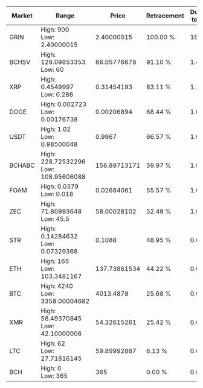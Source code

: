 | Market | Range | Price| Retracement | Doubles to 50% |
| --- | --- | --- | --- | --- |
| GRIN | High: 900<br />Low: 2.40000015 | 2.40000015 | 100.00 % | 188.00 |
| BCHSV | High: 128.09853353<br />Low: 60 | 66.05776678 | 91.10 % | 1.42 |
| XRP | High: 0.4549997<br />Low: 0.286 | 0.31454193 | 83.11 % | 1.18 |
| DOGE | High: 0.002723<br />Low: 0.00176738 | 0.00206894 | 68.44 % | 1.09 |
| USDT | High: 1.02<br />Low: 0.98500048 | 0.9967 | 66.57 % | 1.01 |
| BCHABC | High: 228.72532296<br />Low: 108.95606088 | 156.89713171 | 59.97 % | 1.08 |
| FOAM | High: 0.0379<br />Low: 0.018 | 0.02684061 | 55.57 % | 1.04 |
| ZEC | High: 71.80993648<br />Low: 45.5 | 58.00028102 | 52.49 % | 1.01 |
| STR | High: 0.14284632<br />Low: 0.07329368 | 0.1088 | 48.95 % | 0.00 |
| ETH | High: 165<br />Low: 103.3481167 | 137.73861534 | 44.22 % | 0.00 |
| BTC | High: 4240<br />Low: 3358.00004682 | 4013.4878 | 25.68 % | 0.00 |
| XMR | High: 58.49370845<br />Low: 42.10000006 | 54.32615261 | 25.42 % | 0.00 |
| LTC | High: 62<br />Low: 27.71816145 | 59.89992887 | 6.13 % | 0.00 |
| BCH | High: 0<br />Low: 365 | 365 | 0.00 % | 0.00 |
